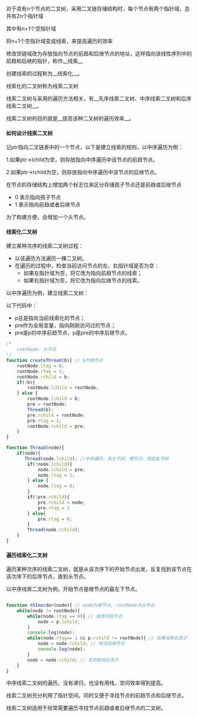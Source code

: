 对于具有n个节点的二叉树，采用二叉链存储结构时，每个节点有两个指针域，总共有2n个指针域

其中有n+1个空指针域

将n+1个空指针域变成线索，来提高遍历的效率

修改空链域改为存放指向节点的前趋和后继节点的地址，这样指向该线性序列中的前趋和后继的指针，称作__线索__

创建线索的过程称为__线索化__。

线索化的二叉树称为线索二叉树

线索二叉树与采用的遍历方法相关，有__先序线索二叉树、中序线索二叉树和后序线索二叉树__。

线索二叉树的目的就是__提高该种二叉树的遍历效率__。

#### 如何设计线索二叉树

记ptr指向二叉链表中的一个节点，以下是建立线索的规则，以中序遍历为例：

1.如果ptr->lchild为空，则存放指向中序遍历中该节点的前趋节点。

2.如果ptr->rchild为空，则存放指向中序遍历中该节点的后继节点。

在节点的存储结构上增加两个标志位来区分存储孩子节点还是前趋或后继节点

* 0 表示指向孩子节点
* 1 表示指向前趋或者后继节点

为了构建方便，会增加一个头节点。



#### 线索化二叉树

建立某种次序的线索二叉树过程：

* 以该遍历方法遍历一棵二叉树。
* 在遍历的过程中，检查当前访问节点的左、右指针域是否为空：
  * 如果左指针域为空，将它改为指向前趋节点的线索；
  * 如果右指针域为空，将它改为指向后继节点的线索。

以中序遍历为例，建立线索二叉树：

以下代码中：

* p总是指向当前线索化的节点；
* pre作为全局变量，指向刚刚访问过的节点；
* pre是p的中序前趋节点，p是pre的中序后继节点。 

```javascript
/*
	rootNode: 头节点
*/
function createThread(b){ // b为根节点
    rootNode.ltag = 0;
    rootNode.rtag = 1;
    rootNode.rchild = b;
    if(!b){
    	rootNode.lchild = rootNode;
    } else {
        rootNode.lchild = b;
        pre = rootNode;
        Thread(b);
        pre.rchild = rootNode;
        pre.rtag = 1;
        rootNode.rchild = pre;
    }
}

function Thread(node){
    if(node){
       Thread(node.lchild); //中序遍历，先左子树，根节点，然后右子树
        if(!node.lchild){
            node.lchild = pre;
            node.ltag = 1;
        } else {
            node.ltag = 0;
        }
        if(!pre.rchild){
            pre.rchild = node;
            pre.rtag = 1
        } else{
            pre.rtag = 0;
        }
        Thread(node.rchild);
    }
}
```

#### 遍历线索化二叉树

遍历某种次序的线索二叉树，就是从该次序下的开始节点出发，反复找到该节点在该次序下的后序节点，直到头节点。

以中序线索二叉树为例，开始节点是根节点的最左下节点。

```javascript

function thInorder(node){ // node为根节点, rootNode为头节点
	while(node != rootNode){
    	while(node.ltag == 0){ // 查找开始节点
            node = p.lchild;
        }
        console.log(node);
        while(node.rtag== 1 && p.rchild != rootNode){ // 如果没有右孩子
            node = node.rchild; // 转向后继节点
            console.log(node);
        }
        node = node.rchild; // 否则转向右孩子    
	}
}
```

中序线索二叉树的遍历，没有递归，也没有用栈，空间效率得到提高。

线索二叉树充分利用了指针空间，同时又便于寻找节点的前趋节点和后继节点。

线索二叉树适用于经常需要遍历寻找节点前趋或者后继节点的二叉树。